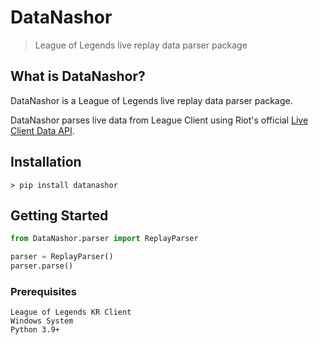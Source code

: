 # DataNashor

> League of Legends live replay data parser package


## What is DataNashor?

DataNashor is a League of Legends live replay data parser package.

DataNashor parses live data from League Client using Riot's official [Live Client Data API](https://developer.riotgames.com/docs/lol#game-client-api_live-client-data-api).

## Installation
```
> pip install datanashor
```

## Getting Started
```Python
from DataNashor.parser import ReplayParser

parser = ReplayParser()
parser.parse()
```

### Prerequisites

```
League of Legends KR Client
Windows System
Python 3.9+
```